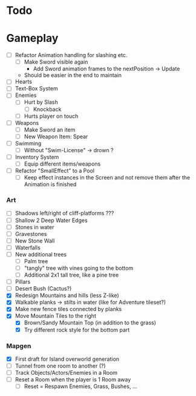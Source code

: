 # Todo

# Gameplay

* [ ] Refactor Animation handling for slashing etc.
  * [ ] Make Sword visible again
    * Add Sword animation frames to the nextPosition -> Update
  * Should be easier in the end to maintain
* [ ] Hearts
* [ ] Text-Box System
* [ ] Enemies
  * [ ] Hurt by Slash
    * [ ] Knockback
  * [ ] Hurts player on touch
* [ ] Weapons
  * [ ] Make Sword an item
  * [ ] New Weapon Item: Spear
* [ ] Swimming
  * [ ] Without "Swim-License" -> drown ?
* [ ] Inventory System
  * [ ] Equip different items/weapons
* [ ] Refactor "SmallEffect" to a Pool
  * [ ] Keep effect instances in the Screen and not remove them after the Animation is finished

### Art

* [ ] Shadows left/right of cliff-platforms ???
* [ ] Shallow  2  Deep Water Edges
* [ ] Stones in water
* [ ] Gravestones
* [ ] New Stone Wall
* [ ] Waterfalls
* [ ] New additional trees
  * [ ] Palm tree
  * [ ] "tangly" tree with vines going to the bottom
  * [ ] Additional 2x1 tall tree, like a pine tree
* [ ] Pillars
* [ ] Desert Bush (Cactus?)
* [x] Redesign Mountains and hills (less Z-like)
* [x] Walkable planks -> stilts in water (like for Adventure tileset?)
* [x] Make new fence tiles connected by planks
* [x] Move Mountain Tiles to the right
  * [x] Brown/Sandy Mountain Top (in addition to the grass)
  * [x] Try different rock style for the bottom part

### Mapgen

* [x] First draft for Island overworld generation
* [ ] Tunnel from one room to another (?)
* [ ] Track Objects/Actors/Enemies in a Room
* [ ] Reset a Room when the player is 1 Room away
  * [ ] Reset = Respawn Enemies, Grass, Bushes, ...